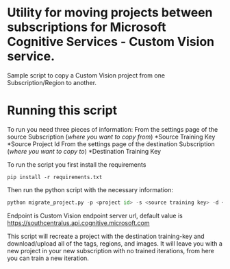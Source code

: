 # Utility for moving projects between subscriptions for Microsoft Cognitive Services - Custom Vision service.
Sample script to copy a Custom Vision project from one Subscription/Region to another.

# Running this script

To run you need three pieces of information:
From the settings page of the source Subscription (_where you want to copy *from*_)
*Source Training Key
*Source Project Id
From the settings page of the destination Subscription (_where you want to copy *to*_)
*Destination Training Key

To run the script you first install the requirements
```
pip install -r requirements.txt
```

Then run the python script with the necessary information:
```Python
python migrate_project.py -p <project id> -s <source training key> -d <destination training key> [-se <source endpoint>] [-de <destination endpoint>] 
```
Endpoint is Custom Vision endpoint server url, default value is https://southcentralus.api.cognitive.microsoft.com

This script will recreate a project with the destination training-key and download/upload all of the tags, regions, and images. It will leave you with a new project in your new subscription with no trained iterations, from here you can train a new iteration.


